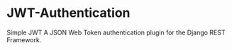 # JWT-Authentication
Simple JWT
A JSON Web Token authentication plugin for the Django REST Framework.
